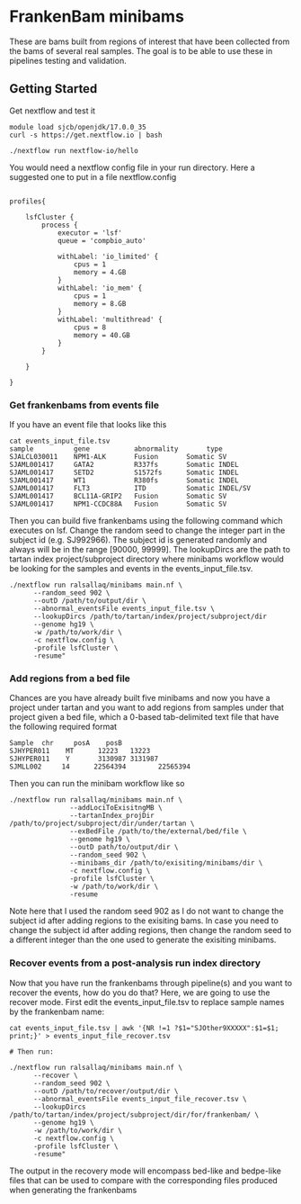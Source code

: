 # FrankenBam minibams
These are bams built from regions of interest that have been collected from the bams of several real samples. The goal is to be able to use these in pipelines testing and validation.

## Getting Started
Get nextflow and test it
```
module load sjcb/openjdk/17.0.0_35
curl -s https://get.nextflow.io | bash

./nextflow run nextflow-io/hello

```

You would need a nextflow config file in your run directory. Here a suggested one to put in a file nextflow.config

```

profiles{

    lsfCluster {
        process {
            executor = 'lsf'
            queue = 'compbio_auto'

            withLabel: 'io_limited' {
                cpus = 1
                memory = 4.GB
            }
            withLabel: 'io_mem' {
                cpus = 1
                memory = 8.GB
            }
            withLabel: 'multithread' {
                cpus = 8
                memory = 40.GB
            }
        }

    }

}

```

### Get frankenbams from events file
If you have an event file that looks like this
```
cat events_input_file.tsv
sample          gene           abnormality       type
SJALCL030011    NPM1-ALK       Fusion       Somatic SV
SJAML001417     GATA2          R337fs       Somatic INDEL
SJAML001417     SETD2          S1572fs      Somatic INDEL
SJAML001417     WT1            R380fs       Somatic INDEL
SJAML001417     FLT3           ITD          Somatic INDEL/SV
SJAML001417     BCL11A-GRIP2   Fusion       Somatic SV
SJAML001417     NPM1-CCDC88A   Fusion       Somatic SV

```
Then you can build five frankenbams using the following command which executes
on lsf. Change the random seed to change the integer part in the subject id (e.g. SJ992966).
The subject id is generated randomly and always will be in the range [90000, 99999].
The lookupDircs are the path to tartan index project/subproject directory where minibams workflow
would be looking for the samples and events in the events_input_file.tsv.

```
./nextflow run ralsallaq/minibams main.nf \
      --random_seed 902 \
      --outD /path/to/output/dir \
      --abnormal_eventsFile events_input_file.tsv \
      --lookupDircs /path/to/tartan/index/project/subproject/dir
      --genome hg19 \
      -w /path/to/work/dir \
      -c nextflow.config \
      -profile lsfCluster \
      -resume"

```

### Add regions from a bed file
Chances are you have already built five minibams and now you have a project under tartan
and you want to add regions from samples under that project given a bed file,
which a 0-based tab-delimited text file that have the following required format
```
Sample  chr     posA    posB
SJHYPER011    MT      12223   13223
SJHYPER011    Y       3130987 3131987
SJMLL002     14      22564394        22565394
```

Then you can run the minibam workflow like so

```
./nextflow run ralsallaq/minibams main.nf \
               --addLociToExisitngMB \
               --tartanIndex_projDir /path/to/project/subproject/dir/under/tartan \
               --exBedFile /path/to/the/external/bed/file \
               --genome hg19 \
               --outD path/to/output/dir \
               --random_seed 902 \
               --minibams_dir /path/to/exisiting/minibams/dir \
               -c nextflow.config \
               -profile lsfCluster \
               -w /path/to/work/dir \
               -resume
```
Note here that I used the random seed 902 as I do not want to change the subject id after
adding regions to the exisiting bams. In case you need to change the subject id after adding
regions, then change the random seed to a different integer than the one used to generate the
exisiting minibams.


### Recover events from a post-analysis run index directory
Now that you have run the frankenbams through pipeline(s) and you want to recover the events, how do you do that? 
Here, we are going to use the recover mode. First edit the events_input_file.tsv to replace sample names by the frankenbam name:
```
cat events_input_file.tsv | awk '{NR !=1 ?$1="SJOther9XXXXX":$1=$1; print;}' > events_input_file_recover.tsv

# Then run:

./nextflow run ralsallaq/minibams main.nf \
      --recover \
      --random_seed 902 \
      --outD /path/to/recover/output/dir \
      --abnormal_eventsFile events_input_file_recover.tsv \
      --lookupDircs /path/to/tartan/index/project/subproject/dir/for/frankenbam/ \
      --genome hg19 \
      -w /path/to/work/dir \
      -c nextflow.config \
      -profile lsfCluster \
      -resume"
```

The output in the recovery mode will encompass bed-like and bedpe-like files that can be used to compare with 
the corresponding files produced when generating the frankenbams
 
